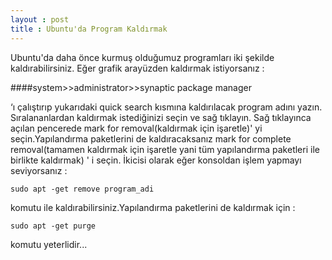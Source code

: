 ```yaml
---
layout : post
title : Ubuntu'da Program Kaldırmak
---
```

Ubuntu'da daha önce kurmuş olduğumuz programları  iki şekilde kaldırabilirsiniz.
Eğer grafik arayüzden kaldırmak istiyorsanız :

####system>>administrator>>synaptic package manager

‘ı çalıştırıp yukarıdaki quick search kısmına kaldırılacak program adını yazın.
Sıralananlardan kaldırmak istediğinizi seçin ve sağ tıklayın. Sağ tıklayınca
açılan pencerede mark for removal(kaldırmak için işaretle)' yi seçin.Yapılandırma
paketlerini de  kaldıracaksanız mark for complete removal(tamamen kaldırmak için
işaretle yani tüm yapılandırma paketleri ile birlikte kaldırmak) ' i seçin.
İkicisi olarak eğer konsoldan işlem yapmayı seviyorsanız : 

    sudo apt -get remove program_adi

komutu ile kaldırabilirsiniz.Yapılandırma paketlerini de kaldırmak için :

    sudo apt -get purge

komutu yeterlidir...
